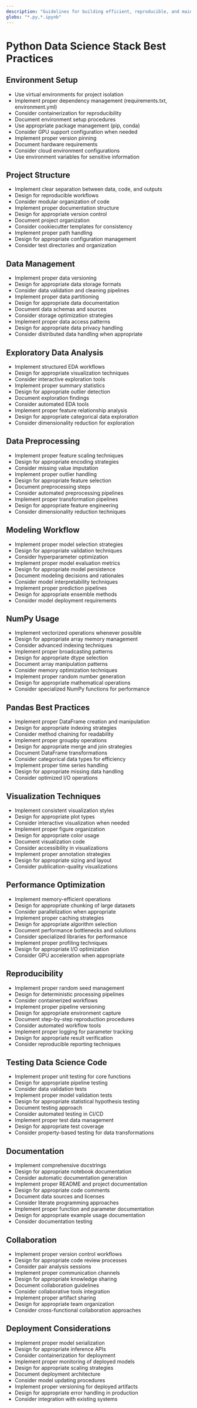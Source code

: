 ```yaml
---
description: "Guidelines for building efficient, reproducible, and maintainable data science workflows with the Python ecosystem"
globs: "*.py,*.ipynb"
---
```


# Python Data Science Stack Best Practices

## Environment Setup

- Use virtual environments for project isolation
- Implement proper dependency management (requirements.txt, environment.yml)
- Consider containerization for reproducibility
- Document environment setup procedures
- Use appropriate package management (pip, conda)
- Consider GPU support configuration when needed
- Implement proper version pinning
- Document hardware requirements
- Consider cloud environment configurations
- Use environment variables for sensitive information

## Project Structure

- Implement clear separation between data, code, and outputs
- Design for reproducible workflows
- Consider modular organization of code
- Implement proper documentation structure
- Design for appropriate version control
- Document project organization
- Consider cookiecutter templates for consistency
- Implement proper path handling
- Design for appropriate configuration management
- Consider test directories and organization

## Data Management

- Implement proper data versioning
- Design for appropriate data storage formats
- Consider data validation and cleaning pipelines
- Implement proper data partitioning
- Design for appropriate data documentation
- Document data schemas and sources
- Consider storage optimization strategies
- Implement proper data access patterns
- Design for appropriate data privacy handling
- Consider distributed data handling when appropriate

## Exploratory Data Analysis

- Implement structured EDA workflows
- Design for appropriate visualization techniques
- Consider interactive exploration tools
- Implement proper summary statistics
- Design for appropriate outlier detection
- Document exploration findings
- Consider automated EDA tools
- Implement proper feature relationship analysis
- Design for appropriate categorical data exploration
- Consider dimensionality reduction for exploration

## Data Preprocessing

- Implement proper feature scaling techniques
- Design for appropriate encoding strategies
- Consider missing value imputation
- Implement proper outlier handling
- Design for appropriate feature selection
- Document preprocessing steps
- Consider automated preprocessing pipelines
- Implement proper transformation pipelines
- Design for appropriate feature engineering
- Consider dimensionality reduction techniques

## Modeling Workflow

- Implement proper model selection strategies
- Design for appropriate validation techniques
- Consider hyperparameter optimization
- Implement proper model evaluation metrics
- Design for appropriate model persistence
- Document modeling decisions and rationales
- Consider model interpretability techniques
- Implement proper prediction pipelines
- Design for appropriate ensemble methods
- Consider model deployment requirements

## NumPy Usage

- Implement vectorized operations whenever possible
- Design for appropriate array memory management
- Consider advanced indexing techniques
- Implement proper broadcasting patterns
- Design for appropriate dtype selection
- Document array manipulation patterns
- Consider memory optimization techniques
- Implement proper random number generation
- Design for appropriate mathematical operations
- Consider specialized NumPy functions for performance

## Pandas Best Practices

- Implement proper DataFrame creation and manipulation
- Design for appropriate indexing strategies
- Consider method chaining for readability
- Implement proper groupby operations
- Design for appropriate merge and join strategies
- Document DataFrame transformations
- Consider categorical data types for efficiency
- Implement proper time series handling
- Design for appropriate missing data handling
- Consider optimized I/O operations

## Visualization Techniques

- Implement consistent visualization styles
- Design for appropriate plot types
- Consider interactive visualization when needed
- Implement proper figure organization
- Design for appropriate color usage
- Document visualization code
- Consider accessibility in visualizations
- Implement proper annotation strategies
- Design for appropriate sizing and layout
- Consider publication-quality visualizations

## Performance Optimization

- Implement memory-efficient operations
- Design for appropriate chunking of large datasets
- Consider parallelization when appropriate
- Implement proper caching strategies
- Design for appropriate algorithm selection
- Document performance bottlenecks and solutions
- Consider specialized libraries for performance
- Implement proper profiling techniques
- Design for appropriate I/O optimization
- Consider GPU acceleration when appropriate

## Reproducibility

- Implement proper random seed management
- Design for deterministic processing pipelines
- Consider containerized workflows
- Implement proper pipeline versioning
- Design for appropriate environment capture
- Document step-by-step reproduction procedures
- Consider automated workflow tools
- Implement proper logging for parameter tracking
- Design for appropriate result verification
- Consider reproducible reporting techniques

## Testing Data Science Code

- Implement proper unit testing for core functions
- Design for appropriate pipeline testing
- Consider data validation tests
- Implement proper model validation tests
- Design for appropriate statistical hypothesis testing
- Document testing approach
- Consider automated testing in CI/CD
- Implement proper test data management
- Design for appropriate test coverage
- Consider property-based testing for data transformations

## Documentation

- Implement comprehensive docstrings
- Design for appropriate notebook documentation
- Consider automatic documentation generation
- Implement proper README and project documentation
- Design for appropriate code comments
- Document data sources and licenses
- Consider literate programming approaches
- Implement proper function and parameter documentation
- Design for appropriate example usage documentation
- Consider documentation testing

## Collaboration

- Implement proper version control workflows
- Design for appropriate code review processes
- Consider pair analysis sessions
- Implement proper communication channels
- Design for appropriate knowledge sharing
- Document collaboration guidelines
- Consider collaborative tools integration
- Implement proper artifact sharing
- Design for appropriate team organization
- Consider cross-functional collaboration approaches

## Deployment Considerations

- Implement proper model serialization
- Design for appropriate inference APIs
- Consider containerization for deployment
- Implement proper monitoring of deployed models
- Design for appropriate scaling strategies
- Document deployment architecture
- Consider model updating procedures
- Implement proper versioning for deployed artifacts
- Design for appropriate error handling in production
- Consider integration with existing systems